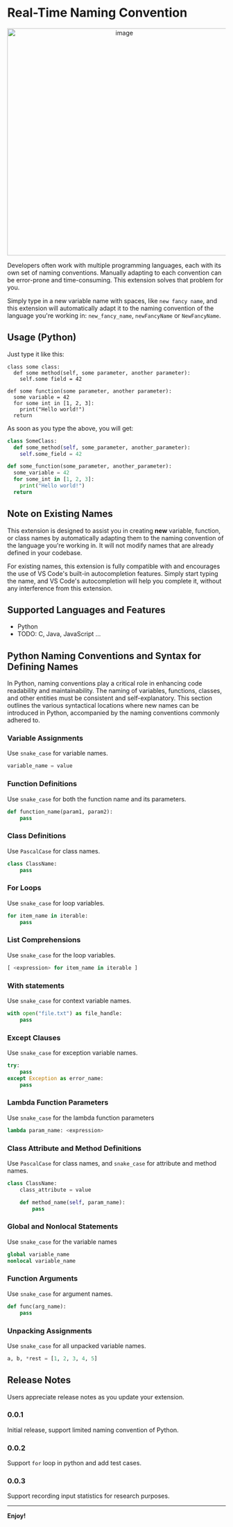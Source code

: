 # Real-Time Naming Convention

<p align="center">
  <img width="524" alt="image" src="https://github.com/p51lee/real-time-naming-convention/assets/68288688/2f8dc296-927b-48fc-892b-c2c9c6fb7d74">
</p>





Developers often work with multiple programming languages, each with its own set
of naming conventions. Manually adapting to each convention can be error-prone
and time-consuming. This extension solves that problem for you.

Simply type in a new variable name with spaces, like `new fancy name`, and this
extension will automatically adapt it to the naming convention of the language
you're working in: `new_fancy_name`, `newFancyName` or `NewFancyName`.

## Usage (Python)

Just type it like this:
```
class some class:
  def some method(self, some parameter, another parameter):
    self.some field = 42

def some function(some parameter, another parameter):
  some variable = 42
  for some int in [1, 2, 3]:
    print("Hello world!")
  return
```
As soon as you type the above, you will get:
```python
class SomeClass:
  def some_method(self, some_parameter, another_parameter):
    self.some_field = 42

def some_function(some_parameter, another_parameter):
  some_variable = 42
  for some_int in [1, 2, 3]:
    print("Hello world!")
  return
```

## Note on Existing Names

This extension is designed to assist you in creating **new** variable, function, or class names by automatically adapting them to the naming convention of the language you're working in. It will not modify names that are already defined in your codebase.

For existing names, this extension is fully compatible with and encourages the use of VS Code's built-in autocompletion features. Simply start typing the name, and VS Code's autocompletion will help you complete it, without any interference from this extension.

## Supported Languages and Features
* Python
* TODO: C, Java, JavaScript ...


## Python Naming Conventions and Syntax for Defining Names
In Python, naming conventions play a critical role in enhancing code readability
and maintainability. The naming of variables, functions, classes, and other
entities must be consistent and self-explanatory. This section outlines the
various syntactical locations where new names can be introduced in Python,
accompanied by the naming conventions commonly adhered to.

### Variable Assignments
Use `snake_case` for variable names.
```python
variable_name = value
```
### Function Definitions
Use `snake_case` for both the function name and its parameters.
```python
def function_name(param1, param2):
    pass
```
### Class Definitions
Use `PascalCase` for class names.
```python
class ClassName:
    pass
```
### For Loops
Use `snake_case` for loop variables.
```python
for item_name in iterable:
    pass
```
### List Comprehensions
Use `snake_case` for the loop variables.
```python
[ <expression> for item_name in iterable ]
```
### With statements
Use `snake_case` for context variable names.
```python
with open("file.txt") as file_handle:
    pass
```
### Except Clauses
Use `snake_case` for exception variable names.
```python
try:
    pass
except Exception as error_name:
    pass
```
### Lambda Function Parameters
Use `snake_case` for the lambda function parameters
```python
lambda param_name: <expression>
```
### Class Attribute and Method Definitions
Use `PascalCase` for class names, and `snake_case` for attribute and method names.
```python
class ClassName:
    class_attribute = value

    def method_name(self, param_name):
        pass
```
### Global and Nonlocal Statements
Use `snake_case` for the variable names
```python
global variable_name
nonlocal variable_name
```
### Function Arguments
Use `snake_case` for argument names.
```python
def func(arg_name):
    pass
```
### Unpacking Assignments
Use `snake_case` for all unpacked variable names.
```python
a, b, *rest = [1, 2, 3, 4, 5]
```


## Release Notes

Users appreciate release notes as you update your extension.

### 0.0.1
Initial release, support limited naming convention of Python.

### 0.0.2
Support `for` loop in python and add test cases.

### 0.0.3
Support recording input statistics for research purposes.

---

**Enjoy!**
